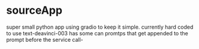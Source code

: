 # sourceApp
super small python app using gradio to keep it simple.
currently hard coded to use text-deavinci-003
has some can promtps that get appended to the prompt before the service call-
